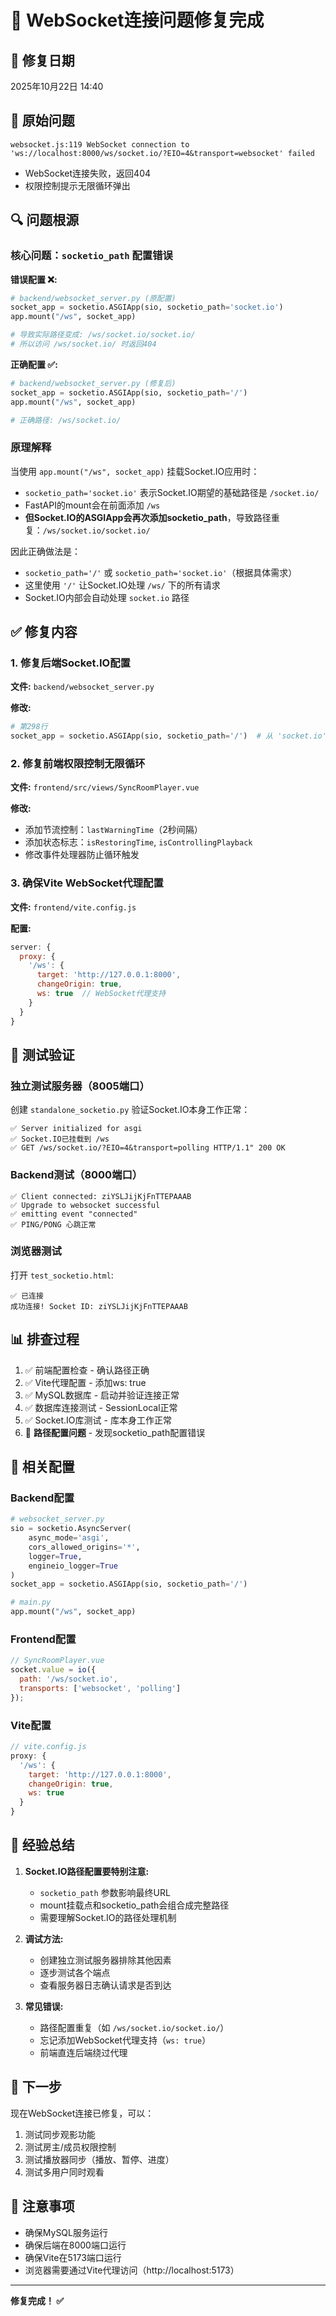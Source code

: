 # 🎉 WebSocket连接问题修复完成

## 📅 修复日期
2025年10月22日 14:40

## 🐛 原始问题
```
websocket.js:119 WebSocket connection to 'ws://localhost:8000/ws/socket.io/?EIO=4&transport=websocket' failed
```
- WebSocket连接失败，返回404
- 权限控制提示无限循环弹出

## 🔍 问题根源

### 核心问题：`socketio_path` 配置错误

**错误配置 ❌:**
```python
# backend/websocket_server.py (原配置)
socket_app = socketio.ASGIApp(sio, socketio_path='socket.io')
app.mount("/ws", socket_app)

# 导致实际路径变成: /ws/socket.io/socket.io/
# 所以访问 /ws/socket.io/ 时返回404
```

**正确配置 ✅:**
```python
# backend/websocket_server.py (修复后)
socket_app = socketio.ASGIApp(sio, socketio_path='/')
app.mount("/ws", socket_app)

# 正确路径: /ws/socket.io/
```

### 原理解释
当使用 `app.mount("/ws", socket_app)` 挂载Socket.IO应用时：
- `socketio_path='socket.io'` 表示Socket.IO期望的基础路径是 `/socket.io/`
- FastAPI的mount会在前面添加 `/ws`
- **但Socket.IO的ASGIApp会再次添加socketio_path**，导致路径重复：`/ws/socket.io/socket.io/`

因此正确做法是：
- `socketio_path='/'` 或 `socketio_path='socket.io'`（根据具体需求）
- 这里使用 `'/'` 让Socket.IO处理 `/ws/` 下的所有请求
- Socket.IO内部会自动处理 `socket.io` 路径

## ✅ 修复内容

### 1. 修复后端Socket.IO配置
**文件:** `backend/websocket_server.py`

**修改:**
```python
# 第298行
socket_app = socketio.ASGIApp(sio, socketio_path='/')  # 从 'socket.io' 改为 '/'
```

### 2. 修复前端权限控制无限循环
**文件:** `frontend/src/views/SyncRoomPlayer.vue`

**修改:**
- 添加节流控制：`lastWarningTime`（2秒间隔）
- 添加状态标志：`isRestoringTime`, `isControllingPlayback`
- 修改事件处理器防止循环触发

### 3. 确保Vite WebSocket代理配置
**文件:** `frontend/vite.config.js`

**配置:**
```javascript
server: {
  proxy: {
    '/ws': {
      target: 'http://127.0.0.1:8000',
      changeOrigin: true,
      ws: true  // WebSocket代理支持
    }
  }
}
```

## 🧪 测试验证

### 独立测试服务器（8005端口）
创建 `standalone_socketio.py` 验证Socket.IO本身工作正常：
```
✅ Server initialized for asgi
✅ Socket.IO已挂载到 /ws
✅ GET /ws/socket.io/?EIO=4&transport=polling HTTP/1.1" 200 OK
```

### Backend测试（8000端口）
```
✅ Client connected: ziYSLJijKjFnTTEPAAAB
✅ Upgrade to websocket successful
✅ emitting event "connected"
✅ PING/PONG 心跳正常
```

### 浏览器测试
打开 `test_socketio.html`:
```
✅ 已连接
成功连接! Socket ID: ziYSLJijKjFnTTEPAAAB
```

## 📊 排查过程

1. ✅ 前端配置检查 - 确认路径正确
2. ✅ Vite代理配置 - 添加ws: true
3. ✅ MySQL数据库 - 启动并验证连接正常
4. ✅ 数据库连接测试 - SessionLocal正常
5. ✅ Socket.IO库测试 - 库本身工作正常
6. 🎯 **路径配置问题** - 发现socketio_path配置错误

## 🔧 相关配置

### Backend配置
```python
# websocket_server.py
sio = socketio.AsyncServer(
    async_mode='asgi',
    cors_allowed_origins='*',
    logger=True,
    engineio_logger=True
)
socket_app = socketio.ASGIApp(sio, socketio_path='/')

# main.py
app.mount("/ws", socket_app)
```

### Frontend配置
```javascript
// SyncRoomPlayer.vue
socket.value = io({
  path: '/ws/socket.io',
  transports: ['websocket', 'polling']
});
```

### Vite配置
```javascript
// vite.config.js
proxy: {
  '/ws': {
    target: 'http://127.0.0.1:8000',
    changeOrigin: true,
    ws: true
  }
}
```

## 📝 经验总结

1. **Socket.IO路径配置要特别注意:**
   - `socketio_path` 参数影响最终URL
   - mount挂载点和socketio_path会组合成完整路径
   - 需要理解Socket.IO的路径处理机制

2. **调试方法:**
   - 创建独立测试服务器排除其他因素
   - 逐步测试各个端点
   - 查看服务器日志确认请求是否到达

3. **常见错误:**
   - 路径配置重复（如 `/ws/socket.io/socket.io/`）
   - 忘记添加WebSocket代理支持（`ws: true`）
   - 前端直连后端绕过代理

## 🚀 下一步

现在WebSocket连接已修复，可以：
1. 测试同步观影功能
2. 测试房主/成员权限控制
3. 测试播放器同步（播放、暂停、进度）
4. 测试多用户同时观看

## 📌 注意事项

- 确保MySQL服务运行
- 确保后端在8000端口运行
- 确保Vite在5173端口运行
- 浏览器需要通过Vite代理访问（http://localhost:5173）

---

**修复完成！ ✅**
